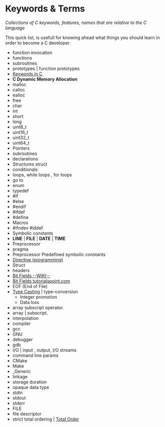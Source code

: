 
Keywords & Terms
================

*Collections of C keywords, features, names that are relative to the C language*

This quick list, is usefull for knowing ahead what things you should learn in order to become a C 
developer. 

- function invocation
- functions
- subroutines
- prototypes | function prototypes
- [Keywords in C](https://www.programiz.com/c-programming/list-all-keywords-c-language)
- **C Dynamic Memory Allocation**
- malloc
- calloc
- ealloc 
- free
- char
- int
- short
- long
- uint8_t
- uint16_t
- uint32_t
- uint64_t
- Pointers
- subroutines 
- declarations
- Structures struct
- conditionals
- loops, while loops , for loops
- go to
- enum 
- typedef
- #if
- #else
- #endif
- #ifdef
- #define
- Macros
- #ifndev #iddef
- Symbolic constants
- __LINE__ | __FILE__ | __DATE__ | __TIME__
- Preprocessor 
- pragma
- Preprocessor Predefined symbolic constants
- [Directive (programming)](https://en.wikipedia.org/wiki/Directive_(programming))
- Struct
- headers
- [Bit Fields --WIKI--](https://en.wikipedia.org/wiki/Bit_field)
- [Bit Fields tutorialspoint.com](https://www.tutorialspoint.com/cprogramming/c_bit_fields.htm)
- EOF (End of File)
- [Type Casting](https://www.tutorialspoint.com/cprogramming/c_type_casting.htm)  | type-conversion
    - Integer promotion
    - Data loss
- array subscript operator.
- array | subscript.
- interpolation
- compiler
- gcc
- GNU 
- debugger
- gdb
- I/O | input , output, I/O streams
- command line params
- CMake
- Make
- _Generic
- linkage 
- storage duration
- opaque data type
- stdin
- stdout
- stderr
- FILE
- file descriptor
-  strict total ordering | [Total Order](https://en.wikipedia.org/wiki/Total_order#Strict_total_order)